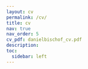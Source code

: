 ```yaml
---
layout: cv
permalink: /cv/
title: cv
nav: true
nav_order: 5
cv_pdf: danielbischof_cv.pdf
description: 
toc: 
  sidebar: left
---
```

